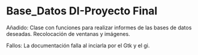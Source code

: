 # Base_Datos DI-Proyecto Final

Añadido:
Clase con funciones para realizar informes de las bases de datos deseadas.
Recolocación de ventanas y imágenes.

Fallos:
La documentación falla al inciarla por el Gtk y el gi.





